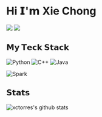 # Hi 𝗜'𝗺 Xie Chong

[![](https://img.shields.io/badge/-@xctorres-%23181717?style=flat-square&logo=github)](https://github.com/xctorres)
[![](https://img.shields.io/website?color=0ab9e6&style=flat-square&up_message=xctorres&url=https%3A%2F%2Fxctorres.github.io/)](https://xctorres.github.io/)


## 𝗠𝘆 𝗧𝗲𝗰𝗸 𝗦𝘁𝗮𝗰𝗸
![Python](https://img.shields.io/badge/-Python-%231572B6?style=flat-square&logo=python&logoColor=white)
![C++](https://img.shields.io/badge/-C++-%23E44D27?style=flat-square&logo=c++)
![Java](https://img.shields.io/badge/-Java-007ACC?style=flat-square&logo=java)

![Spark](https://img.shields.io/badge/-Spark-%231572B6?style=flat-square&logo=Spark&logoColor=white)

## 𝗦𝘁𝗮𝘁𝘀

![xctorres's github stats](https://github-readme-stats.vercel.app/api?username=xcTorres&show_icons=true&theme=dracula)
